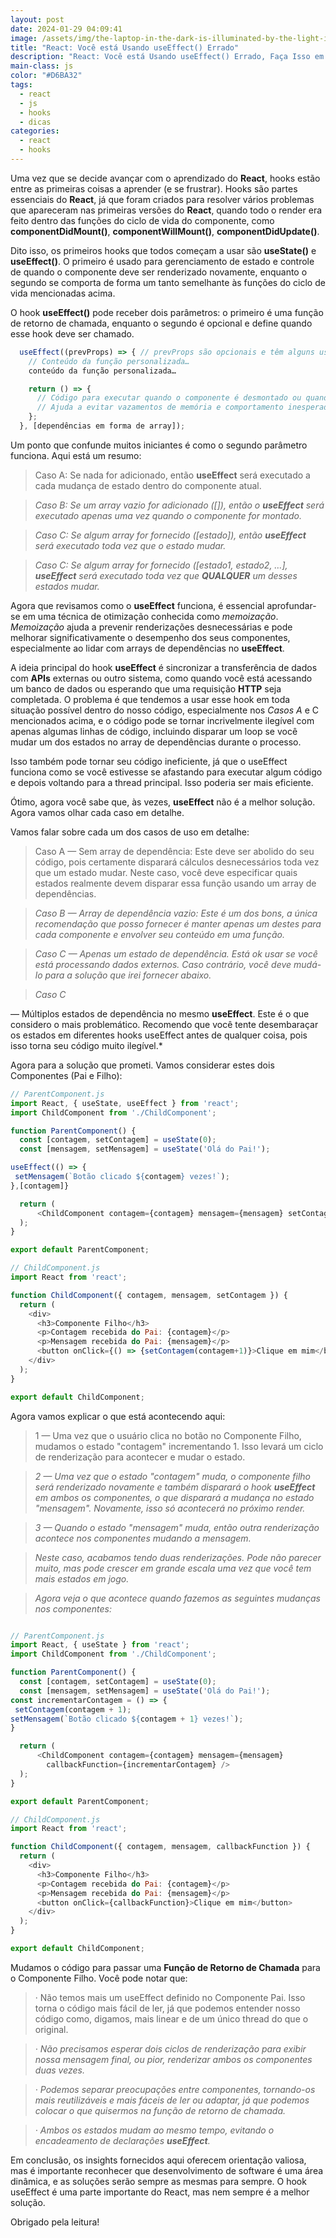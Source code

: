 ```yaml
---
layout: post
date: 2024-01-29 04:09:41
image: /assets/img/the-laptop-in-the-dark-is-illuminated-by-the-light-in-the-style-of-colorful-minimalism-post-processing-bold-chromaticity-kodak-aerochrome-melting-colourful-light-cyan-and-orange-.png
title: "React: Você está Usando useEffect() Errado"
description: "React: Você está Usando useEffect() Errado, Faça Isso em Vez Disso"
main-class: js
color: "#D6BA32"
tags:
  - react
  - js
  - hooks
  - dicas
categories:
  - react
  - hooks
---
```



Uma vez que se decide avançar com o aprendizado do **React**, hooks estão entre as primeiras coisas a aprender (e se frustrar). Hooks são partes essenciais do **React**, já que foram criados para resolver vários problemas que apareceram nas primeiras versões do **React**, quando todo o render era feito dentro das funções do ciclo de vida do componente, como **componentDidMount()**, **componentWillMount()**, **componentDidUpdate()**.

Dito isso, os primeiros hooks que todos começam a usar são **useState()** e **useEffect()**. O primeiro é usado para gerenciamento de estado e controle de quando o componente deve ser renderizado novamente, enquanto o segundo se comporta de forma um tanto semelhante às funções do ciclo de vida mencionadas acima.

O hook **useEffect()** pode receber dois parâmetros: o primeiro é uma função de retorno de chamada, enquanto o segundo é opcional e define quando esse hook deve ser chamado.


```javascript
  useEffect((prevProps) => { // prevProps são opcionais e têm alguns usos específicos. Compare com o que acontece com as funções do ciclo de vida.
    // Conteúdo da função personalizada…
    conteúdo da função personalizada…

    return () => {
      // Código para executar quando o componente é desmontado ou quando as dependências mudam
      // Ajuda a evitar vazamentos de memória e comportamento inesperado
    };
  }, [dependências em forma de array]);
```



Um ponto que confunde muitos iniciantes é como o segundo parâmetro funciona. Aqui está um resumo:

> Caso A: Se nada for adicionado, então **useEffect** será executado a cada mudança de estado dentro do componente atual.

> *Caso B: Se um array vazio for adicionado ([]), então o **useEffect** será executado apenas uma vez quando o componente for montado.*

> *Caso C: Se algum array for fornecido ([estado]), então **useEffect** será executado toda vez que o estado mudar.*

> *Caso C: Se algum array for fornecido ([estado1, estado2, …], **useEffect** será executado toda vez que **QUALQUER** um desses estados mudar.*

Agora que revisamos como o **useEffect** funciona, é essencial aprofundar-se em uma técnica de otimização conhecida como *memoização*. *Memoização* ajuda a prevenir renderizações desnecessárias e pode melhorar significativamente o desempenho dos seus componentes, especialmente ao lidar com arrays de dependências no **useEffect**.


A ideia principal do hook **useEffect** é sincronizar a transferência de dados com **APIs** externas ou outro sistema, como quando você está acessando um banco de dados ou esperando que uma requisição **HTTP** seja completada. O problema é que tendemos a usar esse hook em toda situação possível dentro do nosso código, especialmente nos *Casos A* e C mencionados acima, e o código pode se tornar incrivelmente ilegível com apenas algumas linhas de código, incluindo disparar um loop se você mudar um dos estados no array de dependências durante o processo.


Isso também pode tornar seu código ineficiente, já que o useEffect funciona como se você estivesse se afastando para executar algum código e depois voltando para a thread principal. Isso poderia ser mais eficiente.

Ótimo, agora você sabe que, às vezes, **useEffect** não é a melhor solução. Agora vamos olhar cada caso em detalhe.


Vamos falar sobre cada um dos casos de uso em detalhe:



> Caso A — Sem array de dependência: Este deve ser abolido do seu código, pois certamente disparará cálculos desnecessários toda vez que um estado mudar. Neste caso, você deve especificar quais estados realmente devem disparar essa função usando um array de dependências.

> *Caso B — Array de dependência vazio: Este é um dos bons, a única recomendação que posso fornecer é manter apenas um destes para cada componente e envolver seu conteúdo em uma função.*

> *Caso C — Apenas um estado de dependência. Está ok usar se você está processando dados externos. Caso contrário, você deve mudá-lo para a solução que irei fornecer abaixo.*

> *Caso C*

 — Múltiplos estados de dependência no mesmo **useEffect**. Este é o que considero o mais problemático. Recomendo que você tente desembaraçar os estados em diferentes hooks useEffect antes de qualquer coisa, pois isso torna seu código muito ilegível.*

Agora para a solução que prometi. Vamos considerar estes dois Componentes (Pai e Filho):


```javascript
// ParentComponent.js
import React, { useState, useEffect } from 'react';
import ChildComponent from './ChildComponent';

function ParentComponent() {
  const [contagem, setContagem] = useState(0);
  const [mensagem, setMensagem] = useState('Olá do Pai!');

useEffect(() => {
 setMensagem(`Botão clicado ${contagem} vezes!`);
},[contagem]}

  return (
      <ChildComponent contagem={contagem} mensagem={mensagem} setContagem={setContagem} />
  );
}

export default ParentComponent;

// ChildComponent.js
import React from 'react';

function ChildComponent({ contagem, mensagem, setContagem }) {
  return (
    <div>
      <h3>Componente Filho</h3>
      <p>Contagem recebida do Pai: {contagem}</p>
      <p>Mensagem recebida do Pai: {mensagem}</p>
      <button onClick={() => {setContagem(contagem+1)}>Clique em mim</button>
    </div>
  );
}

export default ChildComponent;
```



Agora vamos explicar o que está acontecendo aqui:

> 1 — Uma vez que o usuário clica no botão no Componente Filho, mudamos o estado "contagem" incrementando 1. Isso levará um ciclo de renderização para acontecer e mudar o estado.

> *2 — Uma vez que o estado "contagem" muda, o componente filho será renderizado novamente e também disparará o hook **useEffect** em ambos os componentes, o que disparará a mudança no estado "mensagem". Novamente, isso só acontecerá no próximo render.*

> *3 — Quando o estado "mensagem" muda, então outra renderização acontece nos componentes mudando a mensagem.*

> *Neste caso, acabamos tendo duas renderizações. Pode não parecer muito, mas pode crescer em grande escala uma vez que você tem mais estados em jogo.*

> *Agora veja o que acontece quando fazemos as seguintes mudanças nos componentes:*



```javascript

// ParentComponent.js
import React, { useState } from 'react';
import ChildComponent from './ChildComponent';

function ParentComponent() {
  const [contagem, setContagem] = useState(0);
  const [mensagem, setMensagem] = useState('Olá do Pai!');
const incrementarContagem = () => {
 setContagem(contagem + 1);
setMensagem(`Botão clicado ${contagem + 1} vezes!`);
}

  return (
      <ChildComponent contagem={contagem} mensagem={mensagem}
        callbackFunction={incrementarContagem} />
  );
}

export default ParentComponent;

// ChildComponent.js
import React from 'react';

function ChildComponent({ contagem, mensagem, callbackFunction }) {
  return (
    <div>
      <h3>Componente Filho</h3>
      <p>Contagem recebida do Pai: {contagem}</p>
      <p>Mensagem recebida do Pai: {mensagem}</p>
      <button onClick={callbackFunction}>Clique em mim</button>
    </div>
  );
}

export default ChildComponent;

```



Mudamos o código para passar uma **Função de Retorno de Chamada** para o Componente Filho. Você pode notar que:

> · Não temos mais um useEffect definido no Componente Pai. Isso torna o código mais fácil de ler, já que podemos entender nosso código como, digamos, mais linear e de um único thread do que o original.

> *· Não precisamos esperar dois ciclos de renderização para exibir nossa mensagem final, ou pior, renderizar ambos os componentes duas vezes.*

> *· Podemos separar preocupações entre componentes, tornando-os mais reutilizáveis e mais fáceis de ler ou adaptar, já que podemos colocar o que quisermos na função de retorno de chamada.*

> *· Ambos os estados mudam ao mesmo tempo, evitando o encadeamento de declarações **useEffect**.*



Em conclusão, os insights fornecidos aqui oferecem orientação valiosa, mas é importante reconhecer que desenvolvimento de software é uma área dinâmica, e as soluções serão sempre as mesmas para sempre. O hook useEffect é uma parte importante do React, mas nem sempre é a melhor solução.



Obrigado pela leitura!